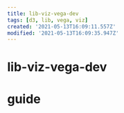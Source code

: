 ```yaml
---
title: lib-viz-vega-dev
tags: [d3, lib, vega, viz]
created: '2021-05-13T16:09:11.557Z'
modified: '2021-05-13T16:09:35.947Z'
---
```


# lib-viz-vega-dev

# guide
